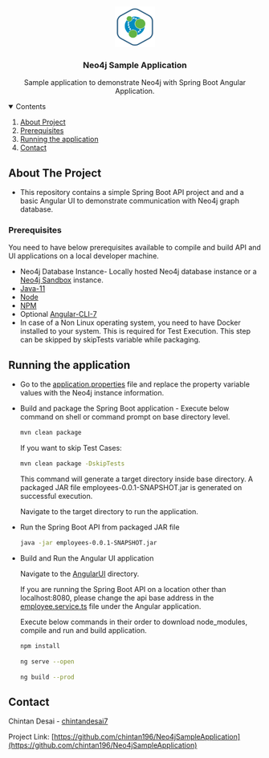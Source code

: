 <!-- PROJECT LOGO -->
<br />
<p align="center">
  <a href="https://github.com/chintan196/Neo4jSampleApplication">
    <img src="neo4jlogo.png" alt="Logo" width="80" height="80">
  </a>

  <h3 align="center">Neo4j Sample Application</h3>

  <p align="center">
    Sample application to demonstrate Neo4j with Spring Boot Angular Application. 
  </p>
</p>

<!-- TABLE OF CONTENTS -->
<details open="open">
  <summary>Contents</summary>
  <ol>
    <li>
      <a href="#about-the-project">About Project</a>
    </li>
    <li>
      <a href="#prerequisites">Prerequisites</a>
    </li>
    <li>
		<a href="#running-the-application">Running the application</a>
	</li>
	<li>
      <a href="#contact">Contact</a>
    </li>
  </ol>
</details>

<!-- ABOUT THE PROJECT -->
## About The Project

* This repository contains a simple Spring Boot API project and and a basic Angular UI to demonstrate communication with Neo4j graph database.

<!-- Prerequisites -->
### Prerequisites

You need to have below prerequisites available to compile and build API and UI applications on a local developer machine.

* Neo4j Database Instance- Locally hosted Neo4j database instance or a [Neo4j Sandbox](https://sandbox.neo4j.com/) instance.
* [Java-11](https://www.oracle.com/in/java/technologies/javase-jdk11-downloads.html)
* [Node](https://nodejs.org/en/download/)
* [NPM](https://www.npmjs.com/package/download)
* Optional [Angular-CLI-7](https://www.npmjs.com/package/@angular/cli/v/7.0.7)
* In case of a Non Linux operating system, you need to have Docker installed to your system. This is required for Test Execution. This step can be skipped by skipTests variable while packaging.

<!-- RUNNING THE APPLICATION -->
## Running the application
* Go to the [application.properties](https://github.com/chintan196/Neo4jSampleApplication/blob/master/src/main/resources/application.properties) file and replace the property variable values with the Neo4j instance information.
* Build and package the Spring Boot application - Execute below command on shell or command prompt on base directory level.

  ```sh
  mvn clean package
  ```
  If you want to skip Test Cases:  
  
  ```sh
  mvn clean package -DskipTests
  ```
  
  This command will generate a target directory inside base directory. A packaged JAR file employees-0.0.1-SNAPSHOT.jar is generated on successful execution.

  Navigate to the target directory to run the application.

* Run the Spring Boot API from packaged JAR file
  ```sh
  java -jar employees-0.0.1-SNAPSHOT.jar
  ```

* Build and Run the Angular UI application

  Navigate to the [AngularUI](https://github.com/chintan196/Neo4jSampleApplication/tree/master/angularui) directory.

  If you are running the Spring Boot API on a location other than localhost:8080, please change the api base address in the [employee.service.ts](https://github.com/chintan196/Neo4jSampleApplication/blob/master/angularui/src/app/employee.service.ts#L10) file under the Angular application.

  Execute below commands in their order to download node_modules, compile and run and build application.

  ```sh
  npm install
  ```
  
    ```sh
  ng serve --open
  ```
  
    ```sh
  ng build --prod
  ```
   
<!-- CONTACT -->
## Contact

Chintan Desai - [chintandesai7](https://www.linkedin.com/in/chintandesai7/)

Project Link: [https://github.com/chintan196/Neo4jSampleApplication](https://github.com/chintan196/Neo4jSampleApplication)
